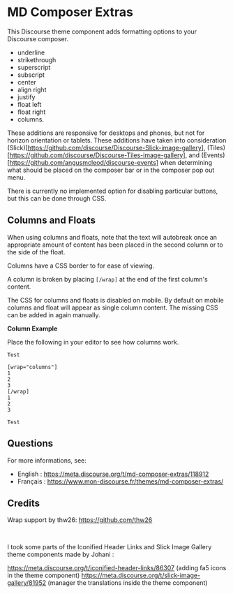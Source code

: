 # MD Composer Extras

This Discourse theme component adds formatting options to your Discourse composer.

* underline
* strikethrough
* superscript
* subscript
* center
* align right
* justify
* float left
* float right
* columns.

These additions are responsive for desktops and phones, but not for horizon orientation or tablets. These additions have taken into consideration (Slick)[https://github.com/discourse/Discourse-Slick-image-gallery], (Tiles)[https://github.com/discourse/Discourse-Tiles-image-gallery], and (Events)[https://github.com/angusmcleod/discourse-events] when determining what should be placed on the composer bar or in the composer pop out menu.

There is currently no implemented option for disabling particular buttons, but this can be done through CSS.

## Columns and Floats

When using columns and floats, note that the text will autobreak once an appropriate amount of content has been placed in the second column or to the side of the float.

Columns have a CSS border to for ease of viewing.

A column is broken by placing `[/wrap]` at the end of the first column's content.

The CSS for columns and floats is disabled on mobile. By default on mobile columns and float will appear as single column content. The missing CSS can be added in again manually.

**Column Example**

Place the following in your editor to see how columns work.

```
Test

[wrap="columns"]
1
2
3
[/wrap]
1
2
3

Test
```

## Questions

For more informations, see: 

- English : https://meta.discourse.org/t/md-composer-extras/118912
- Français : https://www.mon-discourse.fr/themes/md-composer-extras/

## Credits

Wrap support by thw26: https://github.com/thw26

<br>

I took some parts of the Iconified Header Links and Slick Image Gallery theme components made by Johani : 

https://meta.discourse.org/t/iconified-header-links/86307 (adding fa5 icons in the theme component)
https://meta.discourse.org/t/slick-image-gallery/81952 (manager the translations inside the theme component)
